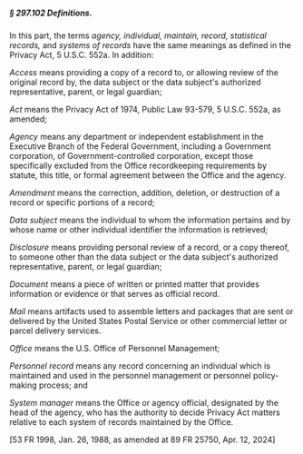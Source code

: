 ##### § 297.102 Definitions. #####

In this part, the terms *agency, individual, maintain, record, statistical records,* and *systems of records* have the same meanings as defined in the Privacy Act, 5 U.S.C. 552a. In addition:

*Access* means providing a copy of a record to, or allowing review of the original record by, the data subject or the data subject's authorized representative, parent, or legal guardian;

*Act* means the Privacy Act of 1974, Public Law 93-579, 5 U.S.C. 552a, as amended;

*Agency* means any department or independent establishment in the Executive Branch of the Federal Government, including a Government corporation, of Government-controlled corporation, except those specifically excluded from the Office recordkeeping requirements by statute, this title, or formal agreement between the Office and the agency.

*Amendment* means the correction, addition, deletion, or destruction of a record or specific portions of a record;

*Data subject* means the individual to whom the information pertains and by whose name or other individual identifier the information is retrieved;

*Disclosure* means providing personal review of a record, or a copy thereof, to someone other than the data subject or the data subject's authorized representative, parent, or legal guardian;

*Document* means a piece of written or printed matter that provides information or evidence or that serves as official record.

*Mail* means artifacts used to assemble letters and packages that are sent or delivered by the United States Postal Service or other commercial letter or parcel delivery services.

*Office* means the U.S. Office of Personnel Management;

*Personnel record* means any record concerning an individual which is maintained and used in the personnel management or personnel policy-making process; and

*System manager* means the Office or agency official, designated by the head of the agency, who has the authority to decide Privacy Act matters relative to each system of records maintained by the Office.

[53 FR 1998, Jan. 26, 1988, as amended at 89 FR 25750, Apr. 12, 2024]